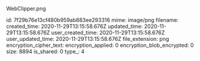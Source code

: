 WebClipper.png

id: 7f29b76e13cf480b959ab883ee293316
mime: image/png
filename: 
created_time: 2020-11-29T13:15:58.676Z
updated_time: 2020-11-29T13:15:58.676Z
user_created_time: 2020-11-29T13:15:58.676Z
user_updated_time: 2020-11-29T13:15:58.676Z
file_extension: png
encryption_cipher_text: 
encryption_applied: 0
encryption_blob_encrypted: 0
size: 8894
is_shared: 0
type_: 4